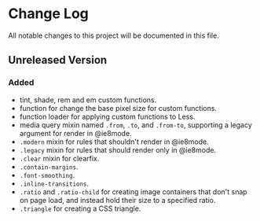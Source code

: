 # Change Log

All notable changes to this project will be documented in this file.

## Unreleased Version
### Added
- tint, shade, rem and em custom functions.
- function for change the base pixel size for custom functions.
- function loader for applying custom functions to Less.
- media query mixin named `.from`, `.to`, and `.from-to`, supporting a legacy
  argument for render in @ie8mode.
- `.modern` mixin for rules that shouldn't render in @ie8mode.
- `.legacy` mixin for rules that should render only in @ie8mode.
- `.clear` mixin for clearfix.
- `.contain-margins`.
- `.font-smoothing`.
- `.inline-transitions`.
- `.ratio` and `.ratio-child` for creating image containers that don't snap on
  page load, and instead hold their size to a specified ratio.
- `.triangle` for creating a CSS triangle.
